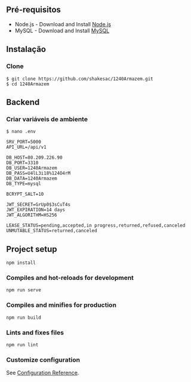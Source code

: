 ## Pré-requisitos
 - Node.js - Download and Install [Node.js](https://nodejs.org/en/)
 - MySQL - Download and Install [MySQL](https://www.mysql.com/downloads/)

## Instalação
### Clone
```
$ git clone https://github.com/shakesac/1240Armazem.git
$ cd 1240Armazem
```
## Backend
### Criar variáveis de ambiente
```
$ nano .env
```
```
SRV_PORT=5000
API_URL=/api/v1

DB_HOST=80.209.226.90
DB_PORT=3310
DB_USER=1240Armazem
DB_PASS=U4lL3i18%124O4rM
DB_DATA=1240Armazem
DB_TYPE=mysql

BCRYPT_SALT=10

JWT_SECRET=GrUp0$3sCuT4s
JWT_EXPIRATION=14 days
JWT_ALGORITHM=HS256

LEASE_STATUS=pending,accepted,in progress,returned,refused,canceled
UNMUTABLE_STATUS=returned,canceled
```


## Project setup
```
npm install
```

### Compiles and hot-reloads for development
```
npm run serve
```

### Compiles and minifies for production
```
npm run build
```

### Lints and fixes files
```
npm run lint
```

### Customize configuration
See [Configuration Reference](https://cli.vuejs.org/config/).
